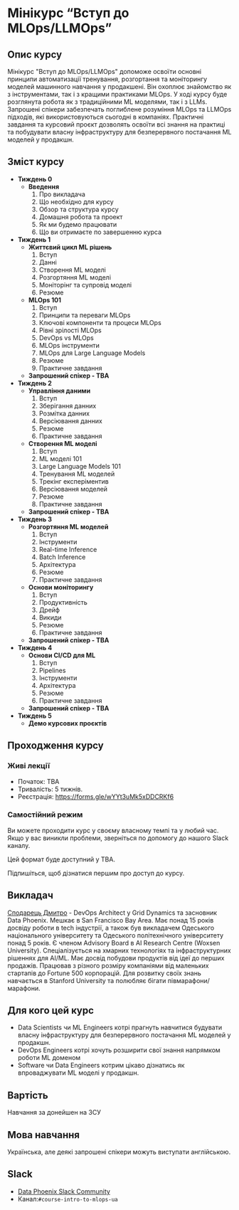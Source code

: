 # Мінікурс “Вступ до MLOps/LLMOps”

## Опис курсу
Мінікурс "Вступ до MLOps/LLMOps" допоможе освоїти основні принципи автоматизації тренування, розгортання та моніторингу моделей машинного навчання у продакшені. Він охоплює знайомство як з інструментами, так і з кращими практиками MLOps. У ході курсу буде розглянута робота як з традиційними ML моделями, так і з LLMs. Запрошені спікери забезпечать поглиблене розуміння MLOps та LLMOps підходів, які використовуються сьогодні в компаніях. Практичні завдання та курсовий проєкт дозволять освоїти всі знання на практиці та побудувати власну інфраструктуру для безперервного постачання ML моделей у продакшн.

## Зміст курсу
- **Тиждень 0**
    - **Введення**
        1. Про викладача
        2. Що необхідно для курсу
        3. Обзор та структура курсу
        4. Домашня робота та проект
        5. Як ми будемо працювати
        6. Що ви отримаєте по завершенню курса
- **Тиждень 1**
    - **Життєвий цикл ML рішень**
        1. Вступ
        2. Данні
        3. Створення ML моделі
        4. Розгортяння ML моделі
        5. Моніторінг та супровід моделі
        6. Резюме
    - **MLOps 101**
        1. Вступ
        2. Принципи та переваги MLOps
        3. Ключові компоненти та процеси MLOps
        4. Рівні зрілості MLOps
        5. DevOps vs MLOps
        6. MLOps iнструменти
        7. MLOps для Large Language Models
        8. Резюме
        9. Практичне завдання
    - **Запрошений спікер - TBA**
- **Тиждень 2**
    - **Управління даними**
        1. Вступ
        2. Зберігання данних
        3. Розмітка данних
        4. Версіювання данних
        5. Резюме
        6. Практичне завдання
    - **Створення ML моделі**
        1. Вступ
        2. ML моделі 101
        3. Large Language Models 101
        4. Тренування ML моделей
        5. Трекінг експеріментив
        6. Версіювання моделей
        7. Резюме
        8. Практичне завдання
    - **Запрошений спікер - TBA**
- **Тиждень 3**
    - **Розгортяння ML моделей**
        1. Вступ
        2. Інструменти
        3. Real-time Inference
        4. Batch Inference
        5. Архітектура
        6. Резюме
        7. Практичне завдання
    - **Основи моніторингу**
        1. Вступ
        2. Продуктивність
        3. Дрейф
        4. Викиди
        5. Резюме
        6. Практичне завдання
    - **Запрошений спікер - TBA**
- **Тиждень 4**
    - **Основи CI/CD для ML**
        1. Вступ
        2. Pipelines
        3. Інструменти
        4. Архітектура
        5. Резюме
        6. Практичне завдання
    - **Запрошений спікер - TBA**
- **Тиждень 5**
    - **Демо курсових проєктів**

## Проходження курсу
### Живі лекції
- Початок: TBA
- Тривалість: 5 тижнів.
- Реєстрація: https://forms.gle/wYYt3uMk5xDDCRKf6

### Самостійний режим
Ви можете проходити курс у своєму власному темпі та у любий час. Якщо у вас виникли проблеми, зверніться по допомогу до нашого Slack каналу.

Цей формат буде доступний у TBA.

Підпишіться, щоб дізнатися першим про доступ до курсу.

## Викладач
[Сподарець Дмитро](https://www.linkedin.com/in/spodarets/) - DevOps Architect у Grid Dynamics та засновник Data Phoenix. Мешкає в San Francisco Bay Area. Має понад 15 років досвіду роботи в tech індустрії, а також був викладачем Одеського національного університету та Одеського політехнічного університету понад 5 років. Є членом Advisory Board в AI Research Centre (Woxsen University). Спеціалізується на хмарних технологіях та інфраструктурних рішеннях для AI/ML. Має досвід побудови продуктів від ідеї до перших продажів.  Працював з різного розміру компаніями від маленьких стартапів до Fortune 500 корпорацій. Для розвитку своїх знань навчається в Stanford University та полюбляє бігати півмарафони/марафони.

## Для кого цей курс
- Data Scientists чи ML Engineers котрі прагнуть навчитися будувати власну інфраструктуру для безперервного постачання ML моделей у продакшн.
- DevOps Engineers котрі хочуть розширити свої знання напрямком роботи ML доменом
- Software чи Data Engineers котрим цікаво дізнатись як впроваджувати ML моделі у продакшн.

## Вартість
Навчання за донейшен на ЗСУ

## Мова навчання
Українська, але деякі запрошені спікери можуть виступати англійською.

## Slack
- [Data Phoenix Slack Community](https://join.slack.com/t/data-phoenix/shared_invite/zt-115lu0xo1-KhDX_4xAyEd4JiuiUZ3ieQ)
- Канал:`#course-intro-to-mlops-ua`
